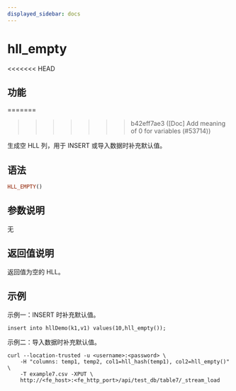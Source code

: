```yaml
---
displayed_sidebar: docs
---
```


# hll_empty

<<<<<<< HEAD
## 功能
=======

>>>>>>> b42eff7ae3 ([Doc] Add meaning of 0 for variables (#53714))

生成空 HLL 列，用于 INSERT 或导入数据时补充默认值。

## 语法

```Haskell
HLL_EMPTY()
```

## 参数说明

无

## 返回值说明

返回值为空的 HLL。

## 示例

示例一：INSERT 时补充默认值。

```plain text
insert into hllDemo(k1,v1) values(10,hll_empty());
```

示例二：导入数据时补充默认值。

```plain text
curl --location-trusted -u <username>:<password> \
    -H "columns: temp1, temp2, col1=hll_hash(temp1), col2=hll_empty()" \
    -T example7.csv -XPUT \
    http://<fe_host>:<fe_http_port>/api/test_db/table7/_stream_load
```
